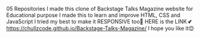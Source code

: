 05 Repositories I made this clone of Backstage Talks Magazine website for Educational purpose 
I made this to learn and improve HTML, CSS and JavaScript 
I tried my best to make it RESPONSIVE too👀 HERE is the LINK 💕https://chullzcode.github.io/Backstage-Talks-Magazine/ I hope you like it😊
